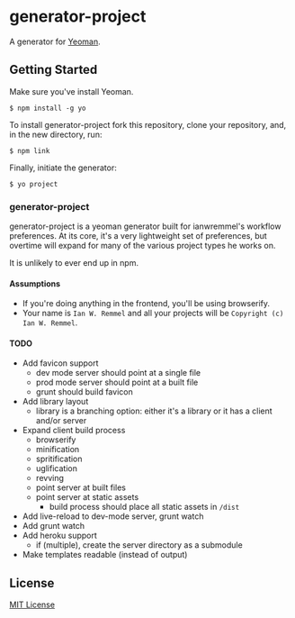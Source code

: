 # generator-project 

A generator for [Yeoman](http://yeoman.io).


## Getting Started

Make sure you've install Yeoman.

```
$ npm install -g yo
```

To install generator-project fork this repository, clone your repository, and, in the new directory, run:

```
$ npm link
```

Finally, initiate the generator:

```
$ yo project
```

### generator-project

generator-project is a yeoman generator built for ianwremmel's workflow preferences. At its core, it's a very lightweight set of preferences, but overtime will expand for many of the various project types he works on.

It is unlikely to ever end up in npm.

#### Assumptions

- If you're doing anything in the frontend, you'll be using browserify.
- Your name is `Ian W. Remmel` and all your projects will be `Copyright (c) Ian W. Remmel`.

#### TODO

- Add favicon support
  - dev mode server should point at a single file
  - prod mode server should point at a built file
  - grunt should build favicon
- Add library layout
  - library is a branching option: either it's a library or it has a client and/or server
- Expand client build process
  - browserify
  - minification
  - spritification
  - uglification
  - revving
  - point server at built files
  - point server at static assets
    - build process should place all static assets in `/dist`
- Add live-reload to dev-mode server, grunt watch
- Add grunt watch
- Add heroku support
  - if (multiple), create the server directory as a submodule
- Make templates readable (instead of output)

## License

[MIT License](http://en.wikipedia.org/wiki/MIT_License)
